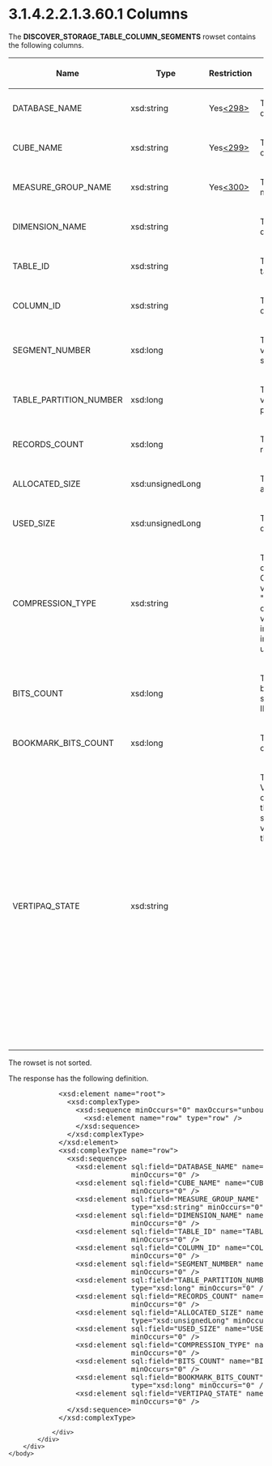 <html dir="LTR" xmlns:mshelp="http://msdn.microsoft.com/mshelp" xmlns:ddue="http://ddue.schemas.microsoft.com/authoring/2003/5" xmlns:xlink="http://www.w3.org/1999/xlink" xmlns:tool="http://www.microsoft.com/tooltip">
    <head>
        <meta http-equiv="Content-Type" content="text/html; CHARSET=utf-8"></meta>
        <meta name="save" content="history"></meta>
        <title>3.1.4.2.2.1.3.60.1 Columns</title>
        <xml>
            <mshelp:toctitle title="3.1.4.2.2.1.3.60.1 Columns"></mshelp:toctitle>
            <mshelp:rltitle title="[MS-SSAS]: Columns"></mshelp:rltitle>
            <mshelp:keyword index="A" term="6f631e7e-9863-4d5a-8254-e7603efe271c"></mshelp:keyword>
            <mshelp:attr name="DCSext.ContentType" value="open specification"></mshelp:attr>
            <mshelp:attr name="AssetID" value="6f631e7e-9863-4d5a-8254-e7603efe271c"></mshelp:attr>
            <mshelp:attr name="TopicType" value="kbRef"></mshelp:attr>
            <mshelp:attr name="DCSext.Title" value="[MS-SSAS]: Columns" />
        </xml>
    </head>
    <body>
        <div id="header">
            <h1 class="heading">3.1.4.2.2.1.3.60.1 Columns</h1>
        </div>
        <div id="mainSection">
            <div id="mainBody">
                <div id="allHistory" class="saveHistory"></div>
                <div id="sectionSection0" class="section" name="collapseableSection">
                    

<p>The <b>DISCOVER_STORAGE_TABLE_COLUMN_SEGMENTS</b> rowset
contains the following columns.</p>

<table>
 <thead>
  <tr>
   <th>
   <p>Name</p>
   </th>
   <th>
   <p>Type</p>
   </th>
   <th>
   <p>Restriction</p>
   </th>
   <th>
   <p>Description</p>
   </th>
  </tr>
 </thead>
 <tr>
  <td>
  <p>DATABASE_NAME</p>
  </td>
  <td>
  <p>xsd:string</p>
  </td>
  <td>
  <p>Yes<a id="Appendix_A_Target_298"></a><a href="b9ac4859-2662-44ca-b131-9addd8b953dc.md#Appendix_A_298" aria-label="Product behavior note 298">&lt;298&gt;</a></p>
  </td>
  <td>
  <p>The name of the database.</p>
  </td>
 </tr>
 <tr>
  <td>
  <p>CUBE_NAME</p>
  </td>
  <td>
  <p>xsd:string</p>
  </td>
  <td>
  <p>Yes<a id="Appendix_A_Target_299"></a><a href="b9ac4859-2662-44ca-b131-9addd8b953dc.md#Appendix_A_299" aria-label="Product behavior note 299">&lt;299&gt;</a></p>
  </td>
  <td>
  <p>The name of the cube.</p>
  </td>
 </tr>
 <tr>
  <td>
  <p>MEASURE_GROUP_NAME</p>
  </td>
  <td>
  <p>xsd:string</p>
  </td>
  <td>
  <p>Yes<a id="Appendix_A_Target_300"></a><a href="b9ac4859-2662-44ca-b131-9addd8b953dc.md#Appendix_A_300" aria-label="Product behavior note 300">&lt;300&gt;</a></p>
  </td>
  <td>
  <p>The name of the measure group.</p>
  </td>
 </tr>
 <tr>
  <td>
  <p>DIMENSION_NAME</p>
  </td>
  <td>
  <p>xsd:string</p>
  </td>
  <td>
  <p> </p>
  </td>
  <td>
  <p>The name of the dimension.</p>
  </td>
 </tr>
 <tr>
  <td>
  <p>TABLE_ID</p>
  </td>
  <td>
  <p>xsd:string</p>
  </td>
  <td>
  <p> </p>
  </td>
  <td>
  <p>The ID of the table.</p>
  </td>
 </tr>
 <tr>
  <td>
  <p>COLUMN_ID</p>
  </td>
  <td>
  <p>xsd:string</p>
  </td>
  <td>
  <p> </p>
  </td>
  <td>
  <p>The ID of the column.</p>
  </td>
 </tr>
 <tr>
  <td>
  <p>SEGMENT_NUMBER</p>
  </td>
  <td>
  <p>xsd:long</p>
  </td>
  <td>
  <p> </p>
  </td>
  <td>
  <p>The numeric value of the segment.</p>
  </td>
 </tr>
 <tr>
  <td>
  <p>TABLE_PARTITION_NUMBER</p>
  </td>
  <td>
  <p>xsd:long</p>
  </td>
  <td>
  <p> </p>
  </td>
  <td>
  <p>The numeric value of the partition table.</p>
  </td>
 </tr>
 <tr>
  <td>
  <p>RECORDS_COUNT</p>
  </td>
  <td>
  <p>xsd:long</p>
  </td>
  <td>
  <p> </p>
  </td>
  <td>
  <p>The number of records.</p>
  </td>
 </tr>
 <tr>
  <td>
  <p>ALLOCATED_SIZE</p>
  </td>
  <td>
  <p>xsd:unsignedLong</p>
  </td>
  <td>
  <p> </p>
  </td>
  <td>
  <p>The size of allocated data.</p>
  </td>
 </tr>
 <tr>
  <td>
  <p>USED_SIZE</p>
  </td>
  <td>
  <p>xsd:unsignedLong</p>
  </td>
  <td>
  <p> </p>
  </td>
  <td>
  <p>The size of the data used.</p>
  </td>
 </tr>
 <tr>
  <td>
  <p>COMPRESSION_TYPE</p>
  </td>
  <td>
  <p>xsd:string</p>
  </td>
  <td>
  <p> </p>
  </td>
  <td>
  <p>The type of compression. Currently, this value is always
  &quot;NOSPLIT&quot;. The compression value is intended for internal server
  use only.</p>
  </td>
 </tr>
 <tr>
  <td>
  <p>BITS_COUNT</p>
  </td>
  <td>
  <p>xsd:long</p>
  </td>
  <td>
  <p> </p>
  </td>
  <td>
  <p>The count of bits required to store the Data IDs.</p>
  </td>
 </tr>
 <tr>
  <td>
  <p>BOOKMARK_BITS_COUNT</p>
  </td>
  <td>
  <p>xsd:long</p>
  </td>
  <td>
  <p> </p>
  </td>
  <td>
  <p>The bookmark count of BITS.</p>
  </td>
 </tr>
 <tr>
  <td>
  <p>VERTIPAQ_STATE</p>
  </td>
  <td>
  <p>xsd:string</p>
  </td>
  <td>
  <p> </p>
  </td>
  <td>
  <p>The state of the VertiPaq compression for this column
  segment. The value is one of the following:</p>
  <ul><li><p><span><span>  
  </span></span><span>COMPLETED – The VertiPaq
  compression completed successfully.</span></p>
  </li><li><p><span><span>  
  </span></span><span>TIMEBOXED – The VertiPaq
  compression was timeboxed.</span></p>
  </li><li><p><span><span>  
  </span></span><span>SKIPPED – The VertiPaq
  compression was skipped.</span></p>
  </li></ul></td>
 </tr>
</table>

<p>The rowset is not sorted.</p>

<p>The response has the following definition.</p>

<dl>
<dd>
<div><pre>       &lt;xsd:element name=&quot;root&quot;&gt;
         &lt;xsd:complexType&gt;
           &lt;xsd:sequence minOccurs=&quot;0&quot; maxOccurs=&quot;unbounded&quot;&gt;
             &lt;xsd:element name=&quot;row&quot; type=&quot;row&quot; /&gt;
           &lt;/xsd:sequence&gt;
         &lt;/xsd:complexType&gt;
       &lt;/xsd:element&gt;
       &lt;xsd:complexType name=&quot;row&quot;&gt;
         &lt;xsd:sequence&gt;
           &lt;xsd:element sql:field=&quot;DATABASE_NAME&quot; name=&quot;DATABASE_NAME&quot; type=&quot;xsd:string&quot; 
                        minOccurs=&quot;0&quot; /&gt;
           &lt;xsd:element sql:field=&quot;CUBE_NAME&quot; name=&quot;CUBE_NAME&quot; type=&quot;xsd:string&quot; 
                        minOccurs=&quot;0&quot; /&gt;
           &lt;xsd:element sql:field=&quot;MEASURE_GROUP_NAME&quot; name=&quot;MEASURE_GROUP_NAME&quot; 
                        type=&quot;xsd:string&quot; minOccurs=&quot;0&quot; /&gt;
           &lt;xsd:element sql:field=&quot;DIMENSION_NAME&quot; name=&quot;DIMENSION_NAME&quot; type=&quot;xsd:string&quot; 
                        minOccurs=&quot;0&quot; /&gt;
           &lt;xsd:element sql:field=&quot;TABLE_ID&quot; name=&quot;TABLE_ID&quot; type=&quot;xsd:string&quot; 
                        minOccurs=&quot;0&quot; /&gt;
           &lt;xsd:element sql:field=&quot;COLUMN_ID&quot; name=&quot;COLUMN_ID&quot; type=&quot;xsd:string&quot; 
                        minOccurs=&quot;0&quot; /&gt;
           &lt;xsd:element sql:field=&quot;SEGMENT_NUMBER&quot; name=&quot;SEGMENT_NUMBER&quot; type=&quot;xsd:long&quot; 
                        minOccurs=&quot;0&quot; /&gt;
           &lt;xsd:element sql:field=&quot;TABLE_PARTITION_NUMBER&quot; name=&quot;TABLE_PARTITION_NUMBER&quot; 
                        type=&quot;xsd:long&quot; minOccurs=&quot;0&quot; /&gt;
           &lt;xsd:element sql:field=&quot;RECORDS_COUNT&quot; name=&quot;RECORDS_COUNT&quot; type=&quot;xsd:long&quot; 
                        minOccurs=&quot;0&quot; /&gt;
           &lt;xsd:element sql:field=&quot;ALLOCATED_SIZE&quot; name=&quot;ALLOCATED_SIZE&quot; 
                        type=&quot;xsd:unsignedLong&quot; minOccurs=&quot;0&quot; /&gt;
           &lt;xsd:element sql:field=&quot;USED_SIZE&quot; name=&quot;USED_SIZE&quot; type=&quot;xsd:unsignedLong&quot; 
                        minOccurs=&quot;0&quot; /&gt;
           &lt;xsd:element sql:field=&quot;COMPRESSION_TYPE&quot; name=&quot;COMPRESSION_TYPE&quot; type=&quot;xsd:string&quot; 
                        minOccurs=&quot;0&quot; /&gt;
           &lt;xsd:element sql:field=&quot;BITS_COUNT&quot; name=&quot;BITS_COUNT&quot; type=&quot;xsd:long&quot; 
                        minOccurs=&quot;0&quot; /&gt;
           &lt;xsd:element sql:field=&quot;BOOKMARK_BITS_COUNT&quot; name=&quot;BOOKMARK_BITS_COUNT&quot; 
                        type=&quot;xsd:long&quot; minOccurs=&quot;0&quot; /&gt;
           &lt;xsd:element sql:field=&quot;VERTIPAQ_STATE&quot; name=&quot;VERTIPAQ_STATE&quot; type=&quot;xsd:string&quot; 
                        minOccurs=&quot;0&quot; /&gt;
         &lt;/xsd:sequence&gt;
       &lt;/xsd:complexType&gt;
</pre></div>
</dd></dl>


                </div>
            </div>
        </div>
    </body>
</html>
